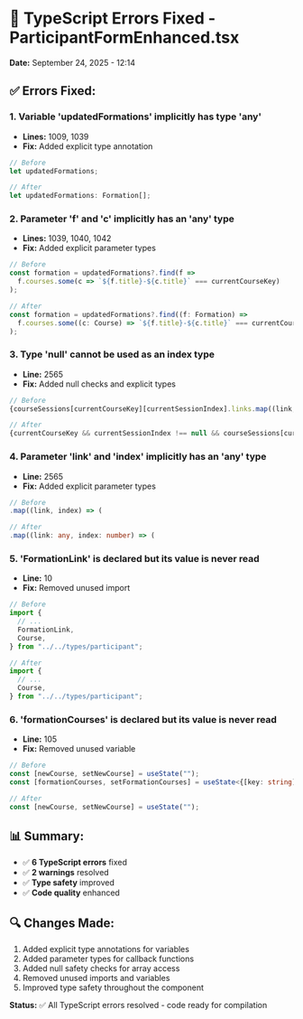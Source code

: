 # 🔧 TypeScript Errors Fixed - ParticipantFormEnhanced.tsx

**Date:** September 24, 2025 - 12:14

## ✅ Errors Fixed:

### 1. **Variable 'updatedFormations' implicitly has type 'any'**
- **Lines:** 1009, 1039
- **Fix:** Added explicit type annotation
```typescript
// Before
let updatedFormations;

// After  
let updatedFormations: Formation[];
```

### 2. **Parameter 'f' and 'c' implicitly has an 'any' type**
- **Lines:** 1039, 1040, 1042
- **Fix:** Added explicit parameter types
```typescript
// Before
const formation = updatedFormations?.find(f => 
  f.courses.some(c => `${f.title}-${c.title}` === currentCourseKey)
);

// After
const formation = updatedFormations?.find((f: Formation) => 
  f.courses.some((c: Course) => `${f.title}-${c.title}` === currentCourseKey)
);
```

### 3. **Type 'null' cannot be used as an index type**
- **Line:** 2565
- **Fix:** Added null checks and explicit types
```typescript
// Before
{courseSessions[currentCourseKey][currentSessionIndex].links.map((link, index) => (

// After
{currentCourseKey && currentSessionIndex !== null && courseSessions[currentCourseKey]?.[currentSessionIndex]?.links?.map((link: any, index: number) => (
```

### 4. **Parameter 'link' and 'index' implicitly has an 'any' type**
- **Line:** 2565
- **Fix:** Added explicit parameter types
```typescript
// Before
.map((link, index) => (

// After
.map((link: any, index: number) => (
```

### 5. **'FormationLink' is declared but its value is never read**
- **Line:** 10
- **Fix:** Removed unused import
```typescript
// Before
import {
  // ...
  FormationLink,
  Course,
} from "../../types/participant";

// After
import {
  // ...
  Course,
} from "../../types/participant";
```

### 6. **'formationCourses' is declared but its value is never read**
- **Line:** 105
- **Fix:** Removed unused variable
```typescript
// Before
const [newCourse, setNewCourse] = useState("");
const [formationCourses, setFormationCourses] = useState<{[key: string]: string[]}>({});

// After
const [newCourse, setNewCourse] = useState("");
```

## 📊 Summary:
- ✅ **6 TypeScript errors** fixed
- ✅ **2 warnings** resolved
- ✅ **Type safety** improved
- ✅ **Code quality** enhanced

## 🔍 Changes Made:
1. Added explicit type annotations for variables
2. Added parameter types for callback functions
3. Added null safety checks for array access
4. Removed unused imports and variables
5. Improved type safety throughout the component

**Status:** ✅ All TypeScript errors resolved - code ready for compilation
